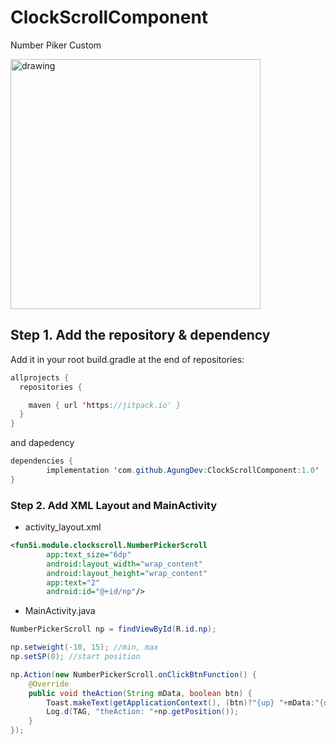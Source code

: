 # ClockScrollComponent
Number Piker Custom

<img src="https://i.ibb.co/Wkf5XjH/ezgif-com-gif-maker-2.gif" alt="drawing" width="400"/>

## Step 1. Add the repository & dependency
Add it in your root build.gradle at the end of repositories:
```java
allprojects {
  repositories {

    maven { url 'https://jitpack.io' }
  }
}
```

and dapedency
```java
dependencies {
        implementation 'com.github.AgungDev:ClockScrollComponent:1.0'
}
```

### Step 2. Add XML Layout and MainActivity

- activity_layout.xml

```xml
<fun5i.module.clockscroll.NumberPickerScroll
        app:text_size="6dp"
        android:layout_width="wrap_content"
        android:layout_height="wrap_content"
        app:text="2"
        android:id="@+id/np"/>
```

- MainActivity.java

```java
NumberPickerScroll np = findViewById(R.id.np);

np.setweight(-10, 15); //min, max
np.setSP(0); //start position

np.Action(new NumberPickerScroll.onClickBtnFunction() {
    @Override
    public void theAction(String mData, boolean btn) {
        Toast.makeText(getApplicationContext(), (btn)?"{up} "+mData:"{down} "+mData, Toast.LENGTH_SHORT).show();
        Log.d(TAG, "theAction: "+np.getPosition());
    }
});
```
